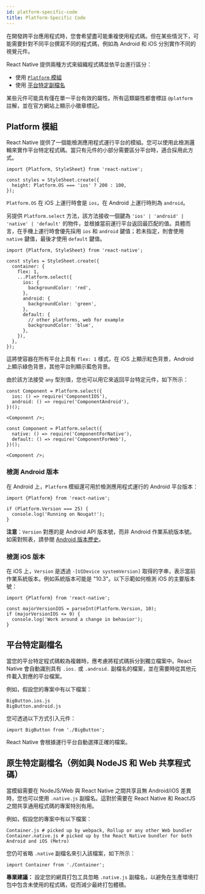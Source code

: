 ```yaml
---
id: platform-specific-code
title: Platform-Specific Code
---
```


在開發跨平台應用程式時，您會希望盡可能重複使用程式碼。但在某些情況下，可能需要針對不同平台撰寫不同的程式碼，例如為 Android 和 iOS 分別實作不同的視覺元件。

React Native 提供兩種方式來組織程式碼並依平台進行區分：

- 使用 [`Platform` 模組](platform-specific-code.md#platform-module)
- 使用 [平台特定副檔名](platform-specific-code.md#platform-specific-extensions)

某些元件可能具有僅在單一平台有效的屬性。所有這類屬性都會標註 `@platform` 註解，並在官方網站上顯示小徽章標記。

## Platform 模組

React Native 提供了一個能檢測應用程式運行平台的模組。您可以使用此檢測邏輯來實作平台特定程式碼。當只有元件的小部分需要區分平台時，適合採用此方式。

```tsx
import {Platform, StyleSheet} from 'react-native';

const styles = StyleSheet.create({
  height: Platform.OS === 'ios' ? 200 : 100,
});
```

`Platform.OS` 在 iOS 上運行時會是 `ios`，在 Android 上運行時則為 `android`。

另提供 `Platform.select` 方法，該方法接收一個鍵為 `'ios' | 'android' | 'native' | 'default'` 的物件，並根據當前運行平台返回最匹配的值。具體而言，在手機上運行時會優先採用 `ios` 和 `android` 鍵值；若未指定，則會使用 `native` 鍵值，最後才使用 `default` 鍵值。

```tsx
import {Platform, StyleSheet} from 'react-native';

const styles = StyleSheet.create({
  container: {
    flex: 1,
    ...Platform.select({
      ios: {
        backgroundColor: 'red',
      },
      android: {
        backgroundColor: 'green',
      },
      default: {
        // other platforms, web for example
        backgroundColor: 'blue',
      },
    }),
  },
});
```

這將使容器在所有平台上具有 `flex: 1` 樣式，在 iOS 上顯示紅色背景，Android 上顯示綠色背景，其他平台則顯示藍色背景。

由於該方法接受 `any` 型別值，您也可以用它來返回平台特定元件，如下所示：

```tsx
const Component = Platform.select({
  ios: () => require('ComponentIOS'),
  android: () => require('ComponentAndroid'),
})();

<Component />;
```

```tsx
const Component = Platform.select({
  native: () => require('ComponentForNative'),
  default: () => require('ComponentForWeb'),
})();

<Component />;
```

### 檢測 Android 版本

在 Android 上，`Platform` 模組還可用於檢測應用程式運行的 Android 平台版本：

```tsx
import {Platform} from 'react-native';

if (Platform.Version === 25) {
  console.log('Running on Nougat!');
}
```

**注意**：`Version` 對應的是 Android API 版本號，而非 Android 作業系統版本號。如需對照表，請參閱 [Android 版本歷史](https://en.wikipedia.org/wiki/Android_version_history#Overview)。

### 檢測 iOS 版本

在 iOS 上，`Version` 是透過 `-[UIDevice systemVersion]` 取得的字串，表示當前作業系統版本。例如系統版本可能是 "10.3"。以下示範如何檢測 iOS 的主要版本號：

```tsx
import {Platform} from 'react-native';

const majorVersionIOS = parseInt(Platform.Version, 10);
if (majorVersionIOS <= 9) {
  console.log('Work around a change in behavior');
}
```

## 平台特定副檔名

當您的平台特定程式碼較為複雜時，應考慮將程式碼拆分到獨立檔案中。React Native 會自動識別具有 `.ios.` 或 `.android.` 副檔名的檔案，並在需要時從其他元件載入對應的平台檔案。

例如，假設您的專案中有以下檔案：

```shell
BigButton.ios.js
BigButton.android.js
```

您可透過以下方式引入元件：

```tsx
import BigButton from './BigButton';
```

React Native 會根據運行平台自動選擇正確的檔案。

## 原生特定副檔名（例如與 NodeJS 和 Web 共享程式碼）

當模組需要在 NodeJS/Web 與 React Native 之間共享且無 Android/iOS 差異時，您也可以使用 `.native.js` 副檔名。這對於需要在 React Native 和 ReactJS 之間共享通用程式碼的專案特別有用。

例如，假設您的專案中有以下檔案：

```shell
Container.js # picked up by webpack, Rollup or any other Web bundler
Container.native.js # picked up by the React Native bundler for both Android and iOS (Metro)
```

您仍可省略 `.native` 副檔名來引入該檔案，如下所示：

```tsx
import Container from './Container';
```

**專業建議：** 設定您的網頁打包工具忽略 `.native.js` 副檔名，以避免在生產環境打包中包含未使用的程式碼，從而減少最終打包體積。
